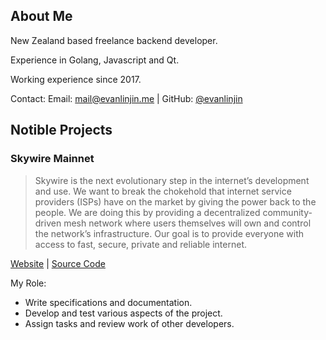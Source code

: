 ## About Me

New Zealand based freelance backend developer.

Experience in Golang, Javascript and Qt.

Working experience since 2017.

Contact:
Email: [mail@evanlinjin.me](mailto:mail@evanlinjin.me) | GitHub: [@evanlinjin](https://github.com/evanlinjin)

## Notible Projects

### Skywire Mainnet

> Skywire is the next evolutionary step in the internet’s development and use. We want to break the  chokehold that internet service providers (ISPs) have on the market by giving the power back to the  people. We are doing this by providing a decentralized community-driven mesh network where users  themselves will own and control the network’s infrastructure. Our goal is to provide everyone with access  to fast, secure, private and reliable internet.

[Website](https://www.skycoin.com/skywire) | [Source Code](https://github.com/SkycoinProject/skywire-mainnet)

My Role:

- Write specifications and documentation.
- Develop and test various aspects of the project.
- Assign tasks and review work of other developers.